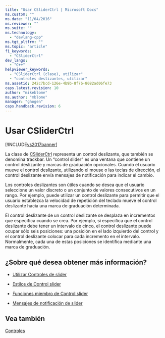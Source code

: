 ```yaml
---
title: "Usar CSliderCtrl | Microsoft Docs"
ms.custom: ""
ms.date: "11/04/2016"
ms.reviewer: ""
ms.suite: ""
ms.technology: 
  - "devlang-cpp"
ms.tgt_pltfrm: ""
ms.topic: "article"
f1_keywords: 
  - "CSliderCtrl"
dev_langs: 
  - "C++"
helpviewer_keywords: 
  - "CSliderCtrl (clase), utilizar"
  - "controles deslizantes, utilizar"
ms.assetid: 242c7bcd-126e-4b9b-8f76-8082ad06fe73
caps.latest.revision: 10
author: "mikeblome"
ms.author: "mblome"
manager: "ghogen"
caps.handback.revision: 6
---
```

# Usar CSliderCtrl
[!INCLUDE[vs2017banner](../assembler/inline/includes/vs2017banner.md)]

La clase de [CSliderCtrl](../mfc/reference/csliderctrl-class.md) representa un control deslizante, que también se denomina trackbar.  Un “control slider” es una ventana que contiene un control deslizante y marcas de graduación opcionales.  Cuando el usuario mueve el control deslizante, utilizando el mouse o las teclas de dirección, el control deslizante envía mensajes de notificación para indicar el cambio.  
  
 Los controles deslizantes son útiles cuando se desea que el usuario seleccione un valor discreto o un conjunto de valores consecutivos en un rango.  Por ejemplo, puede utilizar un control deslizante para permitir que el usuario establezca la velocidad de repetición del teclado mueve el control deslizante hacia una marca de graduación determinada.  
  
 El control deslizante de un control deslizante se desplaza en incrementos que especifica cuando se crea.  Por ejemplo, si especifica que el control deslizante debe tener un intervalo de cinco, el control deslizante puede ocupar sólo seis posiciones: una posición en el lado izquierdo del control y el control deslizante colocar para cada incremento en el intervalo.  Normalmente, cada una de estas posiciones se identifica mediante una marca de graduación.  
  
## ¿Sobre qué desea obtener más información?  
  
-   [Utilizar Controles de slider](../mfc/using-slider-controls.md)  
  
-   [Estilos de Control slider](../mfc/slider-control-styles.md)  
  
-   [Funciones miembro de Control slider](../mfc/slider-control-member-functions.md)  
  
-   [Mensajes de notificación de slider](../mfc/slider-notification-messages.md)  
  
## Vea también  
 [Controles](../mfc/controls-mfc.md)